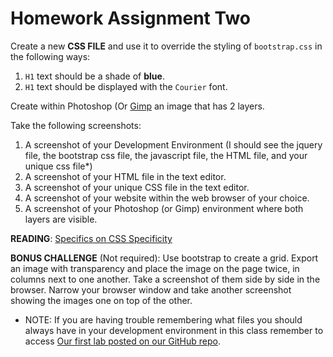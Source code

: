 # Homework Assignment Two

Create a new **CSS FILE** and use it to override the styling of `bootstrap.css` in the following ways:

1. `H1` text should be a shade of **blue**.
2. `H1` text should be displayed with the `Courier` font.

Create within Photoshop (Or [Gimp](https://www.gimp.org) an image that has 2 layers.

Take the following screenshots:

1. A screenshot of your Development Environment (I should see the jquery file, the bootstrap css file, the javascript file, the HTML file, and your unique css file*)
2. A screenshot of your HTML file in the text editor.
3. A screenshot of your unique CSS file in the text editor.
4. A screenshot of your website within the web browser of your choice.
5. A screenshot of your Photoshop (or Gimp) environment where both layers are visible.

**READING**: [Specifics on CSS Specificity](https://css-tricks.com/specifics-on-css-specificity/)

**BONUS CHALLENGE** (Not required): Use bootstrap to create a grid.  Export an image with transparency and place the image on the page twice, in columns next to one another.  Take a screenshot of them side by side in the browser.  Narrow your browser window and take another screenshot showing the images one on top of the other.

* NOTE: If you are having trouble remembering what files you should always have in your development environment in this class remember to access [Our first lab posted on our GitHub repo](https://github.com/EliCash82/MMP-200/tree/master/LABS/Lab1-8-30-2018).

